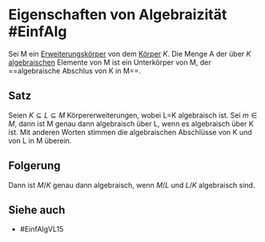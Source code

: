 # Eigenschaften von Algebraizität #EinfAlg 
Sei M ein [Erweiterungskörper](Einf.%20Alg/Definition/Endliche%20K%C3%B6rpererweiterung.md) von dem [Körper](LA1/Definitions/K%C3%B6rper.md) $K$. Die Menge A der über $K$ [algebraischen](Einf.%20Alg/Definition/algebraische%20und%20transzendente%20Elemente.md) Elemente von M ist ein Unterkörper von M, der ==algebraische Abschlus von K in M==.
## Satz
Seien $K \subseteq L \subseteq M$ Körpererweiterungen, wobei L=K algebraisch ist. Sei  $m\in M$, dann
ist M genau dann algebraisch über L, wenn es algebraisch über K ist. Mit anderen
Worten stimmen die algebraischen Abschlüsse von K und von L in M überein.
## Folgerung
Dann ist $M/K$ genau dann algebraisch, wenn $M/L$ und $L/K$ algebraisch sind.
## Siehe auch
- #EinfAlgVL15 